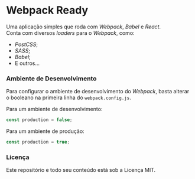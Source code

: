 # Webpack Ready

Uma aplicação simples que roda com _Webpack_, _Babel_ e _React_.  
Conta com diversos _loaders_ para o _Webpack_, como:
* _PostCSS_;
* _SASS_;
* _Babel_;
* E outros...

### Ambiente de Desenvolvimento

Para configurar o ambiente de desenvolvimento do _Webpack_, basta alterar o booleano na primeira linha do `webpack.config.js`.

Para um ambiente de desenvolvimento:
```js
const production = false;
```

Para um ambiente de produção:
```js
const production = true;
```

### Licença

Este repositório e todo seu conteúdo está sob a Licença MIT.
